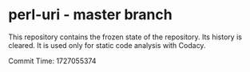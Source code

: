 # perl-uri - master branch

This repository contains the frozen state of the repository.
Its history is cleared. It is used only for static code
analysis with Codacy.

Commit Time: 1727055374